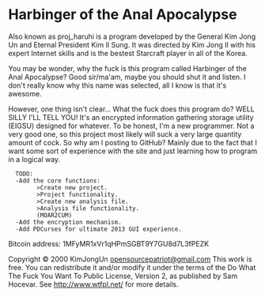 Harbinger of the Anal Apocalypse
=================================

Also known as proj_haruhi is a program developed by the General Kim Jong Un and Eternal President Kim Il Sung. It was directed by Kim Jong Il with his expert Internet skills and is the bestest Starcraft player in all of the Korea.

You may be wonder, why the fuck is this program called Harbinger of the Anal Apocalypse? Good sir/ma'am, maybe you should shut it and listen.
I don't really know why this name was selected, all I know is that it's awesome.

However, one thing isn't clear... What the fuck does this program do? WELL SILLY I'LL TELL YOU! It's an encrypted information gathering storage utility (EIGSU) designed for whatever.
To be honest, I'm a new programmer. Not a very good one, so this project most likely will suck a very large quantity amount of cock.
So why am I posting to GitHub?
Mainly due to the fact that I want some sort of experience with the site and just learning how to program in a logical way.

      TODO:
      -Add the core functions:
            >Create new project.
            >Project functionality.
            >Create new analysis file.
            >Analysis file functionality.
            (MOAR2CUM)
      -Add the encryption mechanism.
      -Add PDCurses for ultimate 2013 GUI experience.

Bitcoin address: 1MFyMR1xVr1qHPmSGBT9Y7GU8d7L3fPEZK

Copyright © 2000 KimJongUn opensourcepatriot@gmail.com
This work is free. You can redistribute it and/or modify it under the
terms of the Do What The Fuck You Want To Public License, Version 2,
as published by Sam Hocevar. See http://www.wtfpl.net/ for more details.

